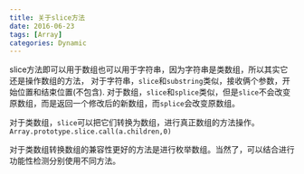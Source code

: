 ```yaml
---
title: 关于slice方法
date: 2016-06-23
tags: [Array]
categories: Dynamic
---
```


slice方法即可以用于数组也可以用于字符串，因为字符串是类数组，所以其实它还是操作数组的方法，
对于字符串，`slice`和`substring`类似，接收俩个参数，开始位置和结束位置(不包含).
对于数组，`slice`和`splice`类似，但是`slice`不会改变原数组，而是返回一个修改后的新数组，而`splice`会改变原数组。

对于类数组，`slice`可以把它们转换为数组，进行真正数组的方法操作。
`Array.prototype.slice.call(a.children,0)`

对于类数组转换数组的兼容性更好的方法是进行枚举数组。当然了，可以结合进行功能性检测分别使用不同方法。